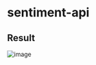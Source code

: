 # sentiment-api

## Result

![image](https://github.com/baihaqiyazid/sentiment-api/assets/89854394/45a20209-c8a0-47c7-afd9-4bdb507c9079)
